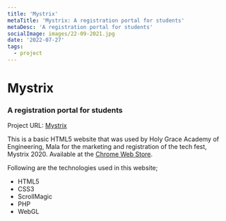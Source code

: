 ```yaml
---
title: 'Mystrix'
metaTitle: 'Mystrix: A registration portal for students'
metaDesc: 'A registration portal for students'
socialImage: images/22-09-2021.jpg
date: '2022-07-27'
tags:
  - project
---
```

# Mystrix
### A registration portal for students

Project URL: [Mystrix](https://csehgae.github.io/mystrix-2020-website/)

This is a basic HTML5 website that was used by Holy Grace Academy of Engineering, Mala for the marketing and registration of the tech fest, Mystrix 2020. Available at the [Chrome Web Store](https://csehgae.github.io/mystrix-2020-website). 

Following are the technologies used in this website;
- HTML5
- CSS3
- ScrollMagic
- PHP
- WebGL